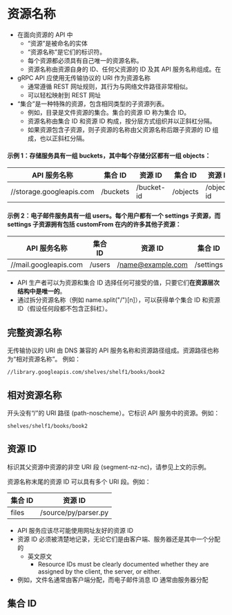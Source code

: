 # 资源名称
* 在面向资源的 API 中
    * “资源”是被命名的实体
    * “资源名称”是它们的标识符。
    * 每个资源都必须具有自己唯一的资源名称。 
    * 资源名称由资源自身的 ID、任何父资源的 ID 及其 API 服务名称组成。在
* gRPC API 应使用无传输协议的 URI 作为资源名称
    * 通常遵循 REST 网址规则，其行为与网络文件路径非常相似。
    * 可以轻松映射到 REST 网址
* “集合”是一种特殊的资源，包含相同类型的子资源列表。
    * 例如，目录是文件资源的集合。集合的资源 ID 称为集合 ID。
    * 资源名称由集合 ID 和资源 ID 构成，按分层方式组织并以正斜杠分隔。
    * 如果资源包含子资源，则子资源的名称由父资源名称后跟子资源的 ID 组成，也以正斜杠分隔。


#### 示例 1：存储服务具有一组 buckets，其中每个存储分区都有一组 objects：

| API 服务名称 | 集合 ID | 资源 ID | 集合 ID | 资源 ID |
| --- | --- | --- | --- | --- |
| //storage.googleapis.com|/buckets|/bucket-id|/objects|/object-id|
    


#### 示例 2：电子邮件服务具有一组 users。每个用户都有一个 settings 子资源，而 settings 子资源拥有包括 customFrom 在内的许多其他子资源：

| API 服务名称 | 集合 ID | 资源 ID | 集合 ID | 资源 ID |
| --- | --- | --- | --- | --- |
| //mail.googleapis.com	| /users | /name@example.com | /settings | /customFrom |
    
    
* API 生产者可以为资源和集合 ID 选择任何可接受的值，只要它们**在资源层次结构中是唯一的**。
* 通过拆分资源名称（例如 name.split("/")[n]），可以获得单个集合 ID 和资源 ID（假设任何段都不包含正斜杠）。

## 完整资源名称
无传输协议的 URI 由 DNS 兼容的 API 服务名称和资源路径组成。资源路径也称为“相对资源名称”。 例如：

```
//library.googleapis.com/shelves/shelf1/books/book2
```

## 相对资源名称
开头没有“/”的 URI 路径 (path-noscheme）。它标识 API 服务中的资源。例如：

```
shelves/shelf1/books/book2
```

## 资源 ID
标识其父资源中资源的非空 URI 段 (segment-nz-nc)，请参见上文的示例。

资源名称末尾的资源 ID 可以具有多个 URI 段。例如：

| 集合 ID | 资源 ID |
| --- | --- |
| files | /source/py/parser.py |

* API 服务应该尽可能使用网址友好的资源 ID
* 资源 ID 必须被清楚地记录，无论它们是由客户端、服务器还是其中一个分配的
    * 英文原文
        * Resource IDs must be clearly documented whether they are assigned by the client, the server, or either.
* 例如，文件名通常由客户端分配，而电子邮件消息 ID 通常由服务器分配

## 集合 ID
